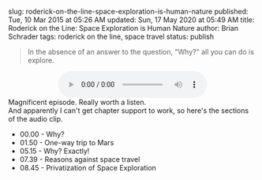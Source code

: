 slug: roderick-on-the-line-space-exploration-is-human-nature
published: Tue, 10 Mar 2015 at 05:26 AM
updated: Sun, 17 May 2020 at 05:49 AM
title: Roderick on the Line: Space Exploration is Human Nature
author: Brian Schrader
tags: roderick on the line, space travel
status: publish


> In the absence of an answer to the question, "Why?" all you can do is explore.

<center>
<audio controls style="width:60%;">
	<source src="/audio/rotl_0142_cut.mp3" type="audio/mpeg" />
	Your browser does not support the audio tag.
</audio>
</center>
Magnificent episode. Really worth a listen.

<aside>And apparently I can't get chapter support to work, so here's the sections of the audio clip.</aside>

- 00.00 - Why?
- 01.50 - One-way trip to Mars
- 05.15 - Why? Exactly!
- 07.39 - Reasons against space travel
- 08.45 - Privatization of Space Exploration